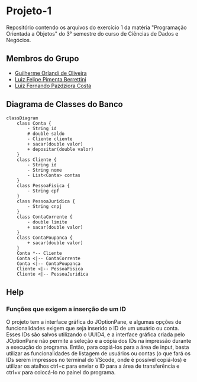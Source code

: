 # Projeto-1
Repositório contendo os arquivos do exercício 1 da matéria "Programação Orientada a Objetos" do 3° semestre do curso de Ciências de Dados e Negócios.

## Membros do Grupo

- [Guilherme Orlandi de Oliveira](https://github.com/carrico05/)
- [Luiz Felipe Pimenta Berrettini](https://github.com/PimentaBrrt/)
- [Luiz Fernando Pazdziora Costa](https://github.com/LuizPazdziora)

## Diagrama de Classes do Banco

``` mermaid
classDiagram
    class Conta {
        - String id
        # double saldo
        - Cliente cliente
        + sacar(double valor)
        + depositar(double valor)
    }
    class Cliente {
        - String id
        - String nome
        - List<Conta> contas
    }
    class PessoaFisica {
        - String cpf
    }
    class PessoaJuridica {
        - String cnpj
    }
    class ContaCorrente {
        - double limite
        + sacar(double valor)
    }
    class ContaPoupanca {
        + sacar(double valor)
    }
    Conta *-- Cliente
    Conta <|-- ContaCorrente
    Conta <|-- ContaPoupanca
    Cliente <|-- PessoaFisica
    Cliente <|-- PessoaJuridica
```

## Help

### Funções que exigem a inserção de um ID
O projeto tem a interface gráfica do JOptionPane, e algumas opções de funcionalidades exigem que seja inserido o ID de um usuário ou conta. Esses IDs são salvos utilizando o UUID4, e a interface gráfica criada pelo JOptionPane não permite a seleção e a cópia dos IDs na impressão durante a execução do programa. Então, para copiá-los para a área de input, basta utilizar as funcionalidades de listagem de usuários ou contas (o que fará os IDs serem impressos no terminal do VScode, onde é possível copiá-los) e utilizar os atalhos ctrl+c para enviar o ID para a área de transferência e ctrl+v para colocá-lo no painel do programa.
